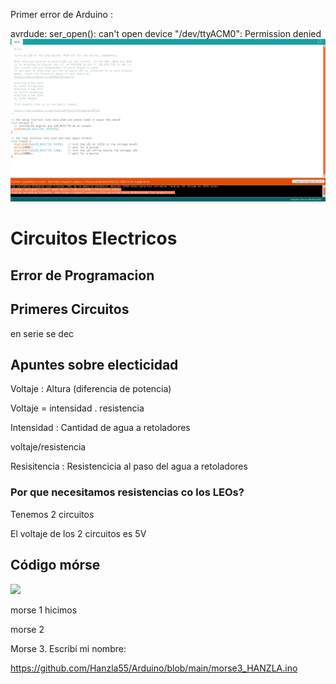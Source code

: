 Primer error de Arduino :

avrdude: ser_open(): can't open device "/dev/ttyACM0": Permission denied
![](https://raw.githubusercontent.com/Hanzla55/Arduino/main/eror%20de%20arduino.png)
















# Circuitos Electricos



## Error de Programacion


## Primeres Circuitos


en serie   se dec



## Apuntes sobre electicidad
Voltaje : Altura (diferencia de potencia)

Voltaje = intensidad . resistencia 

Intensidad : Cantidad de agua a retoladores

voltaje/resistencia


Resisitencia : Resistencicia al paso del agua a retoladores

### Por que necesitamos resistencias co los LEOs?

Tenemos 2 circuitos

El voltaje de los 2 circuitos es 5V


## Código mórse

![](https://upload.wikimedia.org/wikipedia/commons/thumb/b/b5/International_Morse_Code.svg/800px-International_Morse_Code.svg.png)

morse 1 hicimos

morse 2

Morse 3. Escribí mi nombre: 

https://github.com/Hanzla55/Arduino/blob/main/morse3_HANZLA.ino
